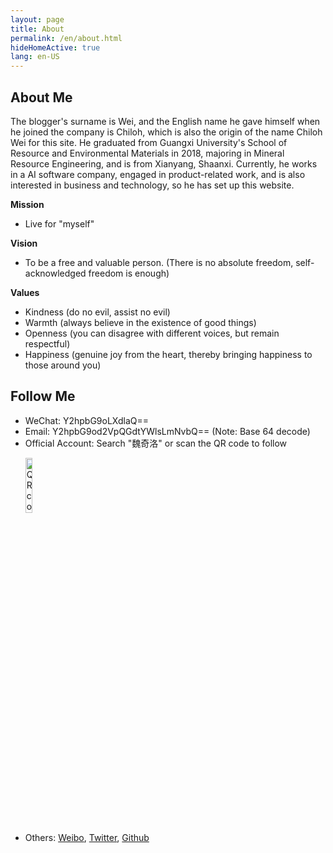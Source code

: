```yaml
---
layout: page
title: About
permalink: /en/about.html
hideHomeActive: true
lang: en-US
---
```


## About Me

The blogger's surname is Wei, and the English name he gave himself when he joined the company is Chiloh, which is also the origin of the name Chiloh Wei for this site. He graduated from Guangxi University's School of Resource and Environmental Materials in 2018, majoring in Mineral Resource Engineering, and is from Xianyang, Shaanxi. Currently, he works in a AI software company, engaged in product-related work, and is also interested in business and technology, so he has set up this website.

**Mission**
- Live for "myself"

**Vision**
- To be a free and valuable person. (There is no absolute freedom, self-acknowledged freedom is enough)

**Values**
- Kindness (do no evil, assist no evil)
- Warmth (always believe in the existence of good things)
- Openness (you can disagree with different voices, but remain respectful)
- Happiness (genuine joy from the heart, thereby bringing happiness to those around you)

## Follow Me

- WeChat: Y2hpbG9oLXdlaQ==
- Email: Y2hpbG9od2VpQGdtYWlsLmNvbQ== (Note: Base 64 decode)
- Official Account: Search "魏奇洛" or scan the QR code to follow
  
<ul align="left">
    <img src="https://chilohdata.s3.bitiful.net/qrcode.jpg" alt="QR code for Chiloh Wei's official account" style="width: 15%; height: auto;"/>
</ul>

- Others: [Weibo](https://weibo.com/u/7873805545), [Twitter](https://twitter.com/chiloh_wei), [Github](https://github.com/chilohwei)
